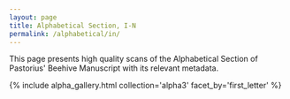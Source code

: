 ```yaml
---
layout: page
title: Alphabetical Section, I-N
permalink: /alphabetical/in/
---
```


This page presents high quality scans of the Alphabetical Section of Pastorius' Beehive Manuscript with its relevant metadata.

{% include alpha_gallery.html collection='alpha3' facet_by='first_letter' %}
